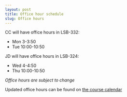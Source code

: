 ```yaml
---
layout: post
title: Office hour schedule
slug: Office hours
---
```


CC will have office hours in LSB-332:

* Mon 3-3:50
* Tue 10:00-10:50

JD will have office hours in LSB-324:

* Wed 4-4:50
* Thu 10:00-10:50

_Office hours are subject to change_

Updated office hours can be found on [the course calendar](https://calendar.google.com/calendar/embed?src=f9g0s57fganutu9q5ugp5jhmuo%40group.calendar.google.com&ctz=America/Toronto)


